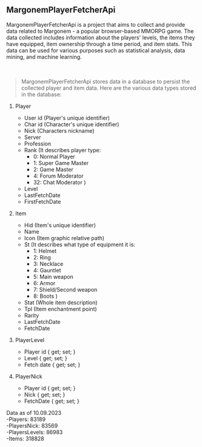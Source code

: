 <h2>MargonemPlayerFetcherApi</h2>
MargonemPlayerFetcherApi is a project that aims to collect and provide
data related to Margonem - a popular browser-based MMORPG game. 
The data collected includes information about the players' levels,
the items they have equipped, item ownership through a time period,
and item stats. This data can be used for various purposes such as 
statistical analysis, data mining, and machine learning.
<br /><br /><br />

> MargonemPlayerFetcherApi stores data in a database to persist the collected player and item data. Here are the various data types stored in the database:



1. Player 
	- User id (Player's unique identifier)
	- Char id (Character's unique identifier)
	- Nick (Characters nickname)
	- Server
	- Profession
	- Rank (It describes player type:
		- 0: Normal Player
		- 1: Super Game Master
		- 2: Game Master
		- 4: Forum Moderator
		- 32: Chat Moderator
)
	- Level
	- LastFetchDate
	- FirstFetchDate


2. Item 
	- Hid (Item's unique identifier)
	- Name
	- Icon (Item graphic relative path)
	- St (It describes what type of equipment it is:
	 	- 1: Helmet
		- 2: Ring
		- 3: Necklace
		- 4: Gauntlet
		- 5: Main weapon
		- 6: Armor
		- 7: Shield/Second weapon
		- 8: Boots
)
	- Stat (Whole item description)
	- Tpl (Item enchantment point)
	- Rarity
	- LastFetchDate
	- FetchDate

3. PlayerLevel
	- Player id { get; set; }
	- Level { get; set; }
    - Fetch date { get; set; }

4. PlayerNick
	- Player id { get; set; }
	- Nick { get; set; }
    - FetchDate { get; set; }



Data as of 10.09.2023<br />
-Players: 83189 <br />
-PlayersNick: 83569 <br />
-PlayersLevels: 86983 <br />
-Items: 318828 <br />

